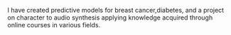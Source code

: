 I have created predictive models for breast cancer,diabetes, and a project on character to audio synthesis applying knowledge acquired through online courses in various fields.
